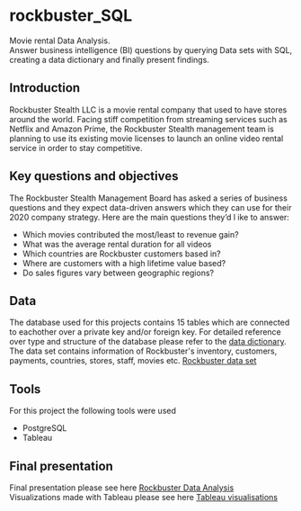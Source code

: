 # rockbuster_SQL
Movie rental Data Analysis.<br />
Answer business intelligence (BI) questions by querying Data sets with SQL, creating a data dictionary and finally present findings.

## Introduction
Rockbuster Stealth LLC is a movie rental company that used to have stores around the
world. Facing stiff competition from streaming services such as Netflix and Amazon Prime,
the Rockbuster Stealth management team is planning to use its existing movie licenses to
launch an online video rental service in order to stay competitive.

## Key questions and objectives
The Rockbuster Stealth Management Board has asked a series of business questions and
they expect data-driven answers which they can use for their 2020 company strategy. Here are
the main questions they’d l ike to answer:

- Which movies contributed the most/least to revenue gain?
- What was the average rental duration for all videos
- Which countries are Rockbuster customers based in?
- Where are customers with a high lifetime value based?
- Do sales figures vary between geographic regions?

## Data
The database used for this projects contains 15 tables which are connected to eachother over a private key and/or foreign key.
For detailed reference over type and structure of the database please refer to the [data dictionary](</Rockbuster Data Dictionary.pdf>).
The data set contains information of Rockbuster's inventory, customers, payments, countries, stores, staff, movies etc.
[Rockbuster data set](</dvdrental.zip>)

## Tools
For this project the following tools were used
- PostgreSQL
- Tableau

## Final presentation
Final presentation please see here [Rockbuster Data Analysis](</Rockbuster Data Analysis.pdf>)<br />
Visualizations made with Tableau please see here [Tableau visualisations](https://public.tableau.com/app/profile/constantin.melachrinos/viz/Rockbuster_17157995150910/Customerscountry?publish=yes)

